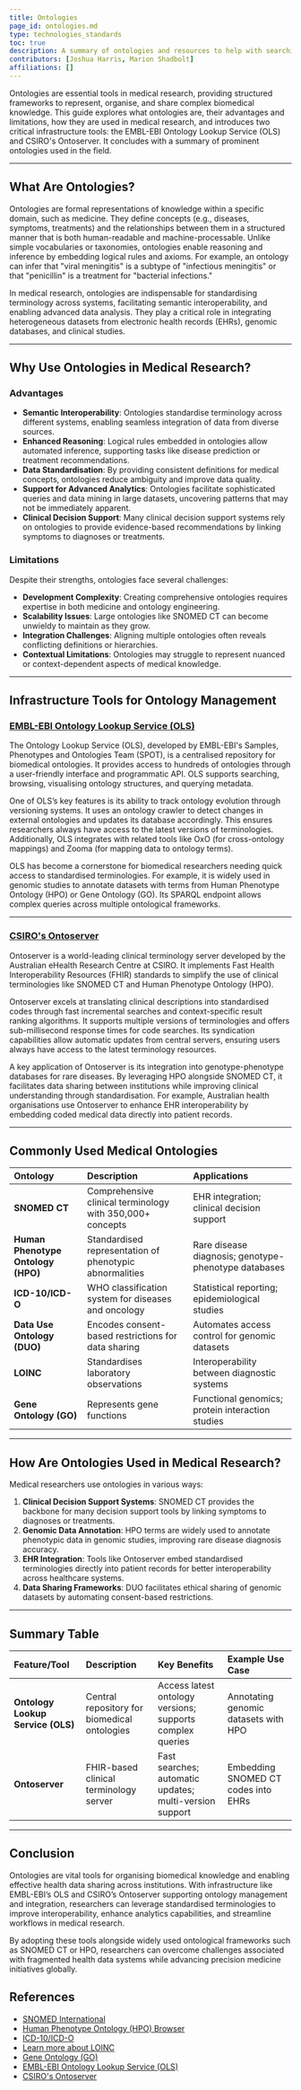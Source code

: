 ```yaml
---
title: Ontologies
page_id: ontologies.md
type: technologies_standards
toc: true
description: A summary of ontologies and resources to help with searching and ontology curation
contributors: [Joshua Harris, Marion Shadbolt]
affiliations: []
---
```


Ontologies are essential tools in medical research, providing structured frameworks to represent, organise, and share complex biomedical knowledge. This guide explores what ontologies are, their advantages and limitations, how they are used in medical research, and introduces two critical infrastructure tools: the EMBL-EBI Ontology Lookup Service (OLS) and CSIRO's Ontoserver. It concludes with a summary of prominent ontologies used in the field.

---

## What Are Ontologies?

Ontologies are formal representations of knowledge within a specific domain, such as medicine. They define concepts (e.g., diseases, symptoms, treatments) and the relationships between them in a structured manner that is both human-readable and machine-processable. Unlike simple vocabularies or taxonomies, ontologies enable reasoning and inference by embedding logical rules and axioms. For example, an ontology can infer that "viral meningitis" is a subtype of "infectious meningitis" or that "penicillin" is a treatment for "bacterial infections."

In medical research, ontologies are indispensable for standardising terminology across systems, facilitating semantic interoperability, and enabling advanced data analysis. They play a critical role in integrating heterogeneous datasets from electronic health records (EHRs), genomic databases, and clinical studies.

---

## Why Use Ontologies in Medical Research?

### Advantages

- **Semantic Interoperability**: Ontologies standardise terminology across different systems, enabling seamless integration of data from diverse sources.
- **Enhanced Reasoning**: Logical rules embedded in ontologies allow automated inference, supporting tasks like disease prediction or treatment recommendations.
- **Data Standardisation**: By providing consistent definitions for medical concepts, ontologies reduce ambiguity and improve data quality.
- **Support for Advanced Analytics**: Ontologies facilitate sophisticated queries and data mining in large datasets, uncovering patterns that may not be immediately apparent.
- **Clinical Decision Support**: Many clinical decision support systems rely on ontologies to provide evidence-based recommendations by linking symptoms to diagnoses or treatments.


### Limitations

Despite their strengths, ontologies face several challenges:

- **Development Complexity**: Creating comprehensive ontologies requires expertise in both medicine and ontology engineering.
- **Scalability Issues**: Large ontologies like SNOMED CT can become unwieldy to maintain as they grow.
- **Integration Challenges**: Aligning multiple ontologies often reveals conflicting definitions or hierarchies.
- **Contextual Limitations**: Ontologies may struggle to represent nuanced or context-dependent aspects of medical knowledge.

---

## Infrastructure Tools for Ontology Management

### [EMBL-EBI Ontology Lookup Service (OLS)](https://www.ebi.ac.uk/ols4)

The Ontology Lookup Service (OLS), developed by EMBL-EBI's Samples, Phenotypes and Ontologies Team (SPOT), is a centralised repository for biomedical ontologies. It provides access to hundreds of ontologies through a user-friendly interface and programmatic API. OLS supports searching, browsing, visualising ontology structures, and querying metadata.

One of OLS’s key features is its ability to track ontology evolution through versioning systems. It uses an ontology crawler to detect changes in external ontologies and updates its database accordingly. This ensures researchers always have access to the latest versions of terminologies. Additionally, OLS integrates with related tools like OxO (for cross-ontology mappings) and Zooma (for mapping data to ontology terms).

OLS has become a cornerstone for biomedical researchers needing quick access to standardised terminologies. For example, it is widely used in genomic studies to annotate datasets with terms from Human Phenotype Ontology (HPO) or Gene Ontology (GO). Its SPARQL endpoint allows complex queries across multiple ontological frameworks.

---

### [CSIRO's Ontoserver](https://ontoserver.csiro.au/site/)

Ontoserver is a world-leading clinical terminology server developed by the Australian eHealth Research Centre at CSIRO. It implements Fast Health Interoperability Resources (FHIR) standards to simplify the use of clinical terminologies like SNOMED CT and Human Phenotype Ontology (HPO).

Ontoserver excels at translating clinical descriptions into standardised codes through fast incremental searches and context-specific result ranking algorithms. It supports multiple versions of terminologies and offers sub-millisecond response times for code searches. Its syndication capabilities allow automatic updates from central servers, ensuring users always have access to the latest terminology resources.

A key application of Ontoserver is its integration into genotype-phenotype databases for rare diseases. By leveraging HPO alongside SNOMED CT, it facilitates data sharing between institutions while improving clinical understanding through standardisation. For example, Australian health organisations use Ontoserver to enhance EHR interoperability by embedding coded medical data directly into patient records.

---

## Commonly Used Medical Ontologies

| **Ontology** | **Description** | **Applications** |
| :-- | :-- | :-- |
| **SNOMED CT** | Comprehensive clinical terminology with 350,000+ concepts | EHR integration; clinical decision support |
| **Human Phenotype Ontology (HPO)** | Standardised representation of phenotypic abnormalities | Rare disease diagnosis; genotype-phenotype databases |
| **ICD-10/ICD-O** | WHO classification system for diseases and oncology | Statistical reporting; epidemiological studies |
| **Data Use Ontology (DUO)** | Encodes consent-based restrictions for data sharing | Automates access control for genomic datasets |
| **LOINC** | Standardises laboratory observations | Interoperability between diagnostic systems |
| **Gene Ontology (GO)** | Represents gene functions | Functional genomics; protein interaction studies |

---

## How Are Ontologies Used in Medical Research?

Medical researchers use ontologies in various ways:

1. **Clinical Decision Support Systems**: SNOMED CT provides the backbone for many decision support tools by linking symptoms to diagnoses or treatments.
2. **Genomic Data Annotation**: HPO terms are widely used to annotate phenotypic data in genomic studies, improving rare disease diagnosis accuracy.
3. **EHR Integration**: Tools like Ontoserver embed standardised terminologies directly into patient records for better interoperability across healthcare systems.
4. **Data Sharing Frameworks**: DUO facilitates ethical sharing of genomic datasets by automating consent-based restrictions.

---

## Summary Table

| Feature/Tool | Description | Key Benefits | Example Use Case |
| :-- | :-- | :-- | :-- |
| **Ontology Lookup Service (OLS)** | Central repository for biomedical ontologies | Access latest ontology versions; supports complex queries | Annotating genomic datasets with HPO |
| **Ontoserver** | FHIR-based clinical terminology server | Fast searches; automatic updates; multi-version support | Embedding SNOMED CT codes into EHRs |

---

## Conclusion

Ontologies are vital tools for organising biomedical knowledge and enabling effective health data sharing across institutions. With infrastructure like EMBL-EBI’s OLS and CSIRO’s Ontoserver supporting ontology management and integration, researchers can leverage standardised terminologies to improve interoperability, enhance analytics capabilities, and streamline workflows in medical research.

By adopting these tools alongside widely used ontological frameworks such as SNOMED CT or HPO, researchers can overcome challenges associated with fragmented health data systems while advancing precision medicine initiatives globally.


## References
- [SNOMED International](https://www.snomed.org/)
- [Human Phenotype Ontology (HPO) Browser](https://hpo.jax.org/)
- [ICD-10/ICD-O](https://icd.who.int/browse10/2019/en)
- [Learn more about LOINC](https://loinc.org/get-started/what-loinc-is/)
- [Gene Ontology (GO)](https://geneontology.org/)
- [EMBL-EBI Ontology Lookup Service (OLS)](https://www.ebi.ac.uk/ols4)
- [CSIRO's Ontoserver](https://ontoserver.csiro.au/site/)


